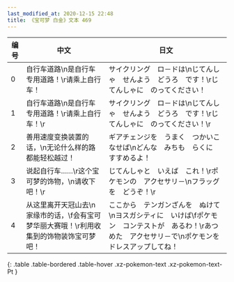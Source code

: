 ```yaml
---
last_modified_at: 2020-12-15 22:48
title: 《宝可梦 白金》文本 469
---
```

| 编号 | 中文 | 日文 |
| ---- | ---- | ---- |
| 0 | 自行车道路\n是自行车专用道路！\r请乘上自行车！ | サイクリング　ロ－ドは\nじてんしゃ　せんよう　どうろ　です！\rじてんしゃに　のってください！ |
| 1 | 自行车道路\n是自行车专用道路！\r请乘上自行车！\r | サイクリング　ロ－ドは\nじてんしゃ　せんよう　どうろ　です！\rじてんしゃに　のってください！\r |
| 2 | 善用速度变换装置的话，\n无论什么样的路都能轻松越过！ | ギアチェンジを　うまく　つかいこなせば\nどんな　みちも　らくに　すすめるよ！ |
| 3 | 说起自行车……\r这个宝可梦的饰物，\n请收下吧！\r | じてんしゃと　いえば　これ！\rポケモンの　アクセサリ－\nフラッグを　どうぞ！\r |
| 4 | 从这里离开天冠山去\n家缘市的话，\f会有宝可梦华丽大赛哦！\r利用收集到的饰物装饰宝可梦吧！ | ここから　テンガンざんを　ぬけて\nヨスガシティに　いけば\fポケモン　コンテストが　あるわ！\rあつめた　アクセサリ－で\nポケモンを　ドレスアップしてね！ |
{: .table .table-bordered .table-hover .xz-pokemon-text .xz-pokemon-text-Pt }